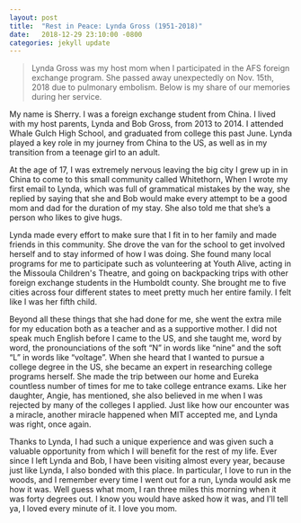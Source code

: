 ```yaml
---
layout: post
title:  "Rest in Peace: Lynda Gross (1951-2018)"
date:   2018-12-29 23:10:00 -0800
categories: jekyll update
---
```

> Lynda Gross was my host mom when I participated in the AFS foreign exchange program. She passed away unexpectedly on Nov. 15th, 2018 due to pulmonary embolism. Below is my share of our memories during her service.

My name is Sherry. I was a foreign exchange student from China. I lived with my host parents, Lynda and Bob Gross, from 2013 to 2014. I attended Whale Gulch High School, and graduated from college this past June. Lynda played a key role in my journey from China to the US, as well as in my transition from a teenage girl to an adult.

At the age of 17, I was extremely nervous leaving the big city I grew up in in China to come to this small community called Whitethorn, When I wrote my first email to Lynda, which was full of grammatical mistakes by the way, she replied by saying that she and Bob would make every attempt to be a good mom and dad for the duration of my stay. She also told me that she’s a person who likes to give hugs.

Lynda made every effort to make sure that I fit in to her family and made friends in this community. She drove the van for the school to get involved herself and to stay informed of how I was doing. She found many local programs for me to participate such as volunteering at Youth Alive, acting in the Missoula Children's Theatre, and going on backpacking trips with other foreign exchange students in the Humboldt county. She brought me to five cities across four different states to meet pretty much her entire family. I felt like I was her fifth child.

Beyond all these things that she had done for me, she went the extra mile for my education both as a teacher and as a supportive mother. I did not speak much English before I came to the US, and she taught me, word by word, the pronounciations of the soft “N” in words like “nine” and the soft “L” in words like “voltage”. When she heard that I wanted to pursue a college degree in the US, she became an expert in researching college programs herself. She made the trip between our home and Eureka countless number of times for me to take college entrance exams. Like her daughter, Angie, has mentioned, she also believed in me when I was rejected by many of the colleges I applied. Just like how our encounter was a miracle, another miracle happened when MIT accepted me, and Lynda was right, once again.

Thanks to Lynda, I had such a unique experience and was given such a valuable opportunity from which I will benefit for the rest of my life. Ever since I left Lynda and Bob, I have been visiting almost every year, because just like Lynda, I also bonded with this place. In particular, I love to run in the woods, and I remember every time I went out for a run, Lynda would ask me how it was. Well guess what mom, I ran three miles this morning when it was forty degrees out. I know you would have asked how it was, and I’ll tell ya, I loved every minute of it. I love you mom.